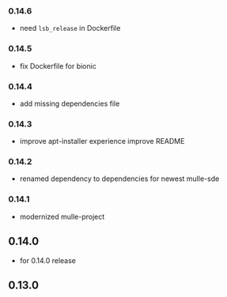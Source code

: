 ### 0.14.6

* need `lsb_release` in Dockerfile

### 0.14.5

* fix Dockerfile for bionic

### 0.14.4

* add missing dependencies file

### 0.14.3

* improve apt-installer experience improve README

### 0.14.2

* renamed dependency to dependencies for newest mulle-sde

### 0.14.1

* modernized mulle-project

## 0.14.0

* for 0.14.0 release



## 0.13.0
